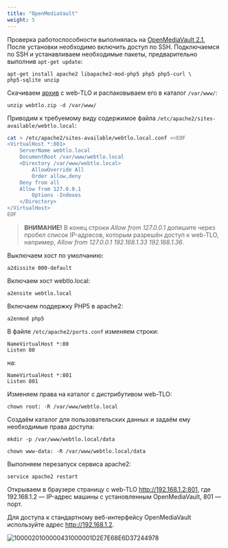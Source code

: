 ```yaml
---
title: "OpenMediaVault"
weight: 5
---
```


Проверка работоспособности выполнялась на [OpenMediaVault 2.1.](https://cloud.mail.ru/public/P5zD/nHoigPLk3) После
установки необходимо включить доступ по SSH. Подключаемся по SSH и
устанавливаем необходимые пакеты, предварительно выполнив `apt-get update`:
```
apt-get install apache2 libapache2-mod-php5 php5 php5-curl \
php5-sqlite unzip
```
Скачиваем [архив](https://github.com/keepers-team/webtlo/releases/latest/download/webtlo.zip) с web-TLO и распаковываем его в каталог `/var/www/`:

`unzip webtlo.zip -d /var/www/`

Приводим к требуемому виду содержимое файла `/etc/apache2/sites-available/webtlo.local`:
```bash
cat > /etc/apache2/sites-available/webtlo.local.conf <<EOF
<VirtualHost *:801>
	ServerName webtlo.local
	DocumentRoot /var/www/webtlo.local
	<Directory /var/www/webtlo.local>
		AllowOverride All
		Order allow,deny
    Deny from all
    Allow from 127.0.0.1
		Options -Indexes
	</Directory>
</VirtualHost>
EOF
```
> **ВНИМАНИЕ!** В конец строки _Allow from 127.0.0.1_ допишите через
> пробел список IP-адресов, которым разрешён доступ к web-TLO, например,
> _Allow from 127.0.0.1 192.168.1.33 192.168.1.36_.


Выключаем хост по умолчанию:

`a2dissite 000-default`

Включаем хост webtlo.local:

`a2ensite webtlo.local`

Включаем поддержку PHP5 в apache2:

`a2enmod php5`

В файле `/etc/apache2/ports.conf` изменяем строки:
```
NameVirtualHost *:80
Listen 80
```
на:
```
NameVirtualHost *:801
Listen 801
```
Изменяем права на каталог с дистрибутивом web-TLO:

`chown root: -R /var/www/webtlo.local`

Создаём каталог для пользовательских данных и задаём ему необходимые
права доступа:

`mkdir -p /var/www/webtlo.local/data`

`chown www-data: -R /var/www/webtlo.local/data`

Выполняем перезапуск сервиса apache2:

`service apache2 restart`

Открываем в браузере страницу с web-TLO http://192.168.1.2:801, где
192.168.1.2 — IP-адрес машины с установленным OpenMediaVault, 801 — порт.

Для доступа к стандартному веб-интерфейсу OpenMediaVault используйте
адрес http://192.168.1.2.

![1000020100000431000001D2E7E68E6D37244978](https://user-images.githubusercontent.com/32463123/78280988-a5d8ad00-7522-11ea-823e-09b292df25bf.png)



